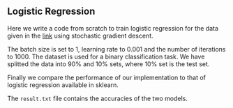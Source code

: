 ## Logistic Regression

Here we write a code from scratch to train logistic regression for the data given in the [link](https://archive.ics.uci.edu/ml/datasets/Cervical+Cancer+Behavior+Risk)
using stochastic gradient descent.

The batch size is set to 1, learning rate to 0.001 and the number of iterations 
to 1000. The dataset is used for a binary classification task. We have splitted the data into 90% and 10% sets, where 10% 
set is the test set. 

Finally we compare the performance of our implementation to that of logistic regression 
available in sklearn.

The `result.txt` file contains the accuracies of the two models.
